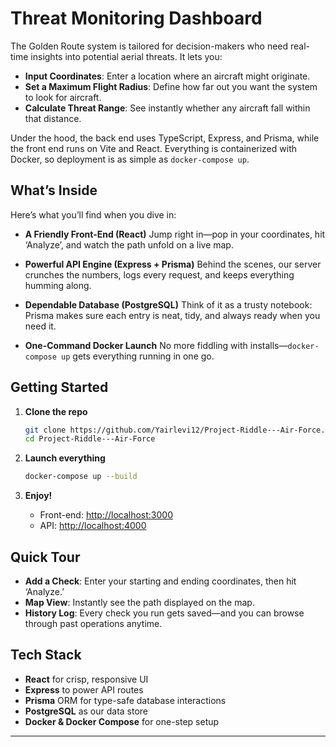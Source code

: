 #  Threat Monitoring Dashboard 

The Golden Route system is tailored for decision-makers who need real-time insights into potential aerial threats. It lets you:

* **Input Coordinates**: Enter a location where an aircraft might originate.
* **Set a Maximum Flight Radius**: Define how far out you want the system to look for aircraft.
* **Calculate Threat Range**: See instantly whether any aircraft fall within that distance.

Under the hood, the back end uses TypeScript, Express, and Prisma, while the front end runs on Vite and React. Everything is containerized with Docker, so deployment is as simple as `docker-compose up`.

## What’s Inside

Here’s what you’ll find when you dive in:

* **A Friendly Front-End (React)**
  Jump right in—pop in your coordinates, hit ‘Analyze’, and watch the path unfold on a live map.

* **Powerful API Engine (Express + Prisma)**
  Behind the scenes, our server crunches the numbers, logs every request, and keeps everything humming along.

* **Dependable Database (PostgreSQL)**
  Think of it as a trusty notebook: Prisma makes sure each entry is neat, tidy, and always ready when you need it.

* **One-Command Docker Launch**
  No more fiddling with installs—`docker-compose up` gets everything running in one go.

## Getting Started

1. **Clone the repo**

   ```bash
   git clone https://github.com/Yairlevi12/Project-Riddle---Air-Force.git
   cd Project-Riddle---Air-Force
   ```

2. **Launch everything**

   ```bash
   docker-compose up --build
   ```

3. **Enjoy!**

   * Front-end: [http://localhost:3000](http://localhost:3000)
   * API:        [http://localhost:4000](http://localhost:4000)

## Quick Tour

* **Add a Check**: Enter your starting and ending coordinates, then hit ‘Analyze.’
* **Map View**: Instantly see the path displayed on the map.
* **History Log**: Every check you run gets saved—and you can browse through past operations anytime.

## Tech Stack

* **React** for crisp, responsive UI
* **Express** to power API routes
* **Prisma** ORM for type-safe database interactions
* **PostgreSQL** as our data store
* **Docker & Docker Compose** for one-step setup


---
